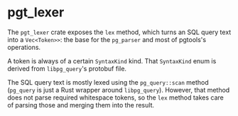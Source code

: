 # pgt_lexer

The `pgt_lexer` crate exposes the `lex` method, which turns an SQL query text into a `Vec<Token>>`: the base for the `pg_parser` and most of pgtools's operations.

A token is always of a certain `SyntaxKind` kind. That `SyntaxKind` enum is derived from `libpg_query`'s protobuf file.

The SQL query text is mostly lexed using the `pg_query::scan` method (`pg_query` is just a Rust wrapper around `libpg_query`).
However, that method does not parse required whitespace tokens, so the `lex` method takes care of parsing those and merging them into the result.
